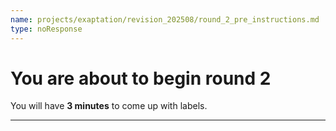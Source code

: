 ```yaml
---
name: projects/exaptation/revision_202508/round_2_pre_instructions.md
type: noResponse
---
```


# You are about to begin round 2

You will have **3 minutes** to come up with labels.

---
